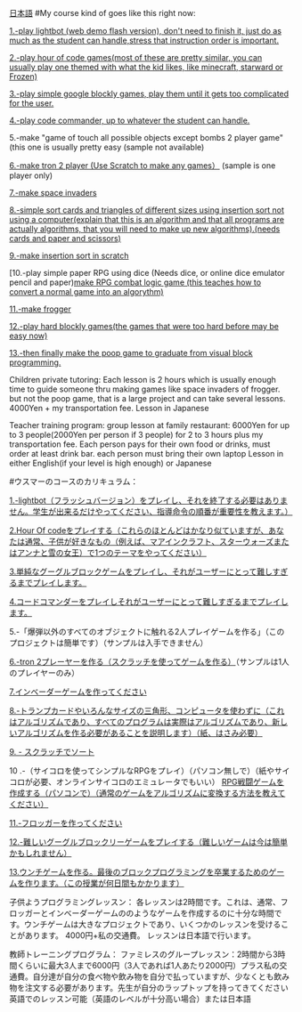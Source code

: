 <a href="#Japanese">日本語</a>
#My course kind of goes like this right now: 



[1.-play lightbot (web demo flash version), don't need to finish it, just do as much as the student can handle,stress that instruction order is important.](https://lightbot.com/flash.html)

[2.-play hour of code games(most of these are pretty similar, you can usually play one themed with what the kid likes, like minecraft, starward or Frozen)](https://code.org/learn)

[3.-play simple google blockly games, play them until it gets too complicated for the user. ](https://blockly-games.appspot.com/)

[4.-play code commander, up to whatever the student can handle.](https://www.tynker.com/hour-of-code/code-commander)

5.-make "game of touch all possible objects except bombs 2 player game"(this one is usually pretty easy
(sample not available)

[6.-make tron 2 player (Use Scratch to make any games）](https://scratch.mit.edu/projects/83219848/#editor) (sample is one player only)

[7.-make space invaders](https://scratch.mit.edu/projects/80526748/#editor)

[8.-simple sort cards and triangles of different sizes using insertion sort not using a computer(explain that this is an algorithm and that all programs are actually algorithms, that you will need to make up new algorithms).(needs cards and paper and scissors) ](https://en.wikipedia.org/wiki/Insertion_sort#/media/File:Insertion-sort-example-300px.gif)

[9.-make insertion sort in scratch](https://wiki.scratch.mit.edu/wiki/Sorting_Values#Insertion_Sort)


[10.-play simple paper RPG using dice (Needs dice, or online dice emulator pencil and paper)[make RPG combat logic game (this teaches how to convert a normal game into an algorythm)](https://scratch.mit.edu/projects/87378794/#editor) 

[11.-make frogger](https://scratch.mit.edu/projects/143512841/#editor)

[12.-play hard blockly games(the games that were too hard before may be easy now)](https://blockly-games.appspot.com/)

[13.-then finally make the poop game to graduate from visual block programming.](https://scratch.mit.edu/projects/143512958/#editor)


Children private tutoring:
Each lesson is 2 hours which is usually enough time to guide someone thru making games like space invaders of frogger. but not the poop game, that is a large project and can take several lessons.
4000Yen + my transportation fee.
Lesson in Japanese


Teacher training program:
group lesson at family restaurant: 6000Yen for up to 3 people(2000Yen per person if 3 people) for 2 to 3 hours plus my transportation fee. Each person pays for their own food or drinks, must order at least drink bar. each person must bring their own laptop
Lesson in either English(if your level is high enough) or Japanese

<a name=“Japanese”>
#ウスマーのコースのカリキュラム：

[1.-lightbot（フラッシュバージョン）をプレイし、それを終了する必要はありません。学生が出来るだけやってください、指導命令の順番が重要性を教えます。）
](https://lightbot.com/flash.html)

[2.Hour Of codeをプレイする（これらのほとんどはかなり似ていますが、あなたは通常、子供が好きなもの（例えば、マアインクラフト、スターウォーズまたはアンナと雪の女王）で1つのテーマをやってください）](https://code.org/learn)

[3.単純なグーグルブロックゲームをプレイし、それがユーザーにとって難しすぎるまでプレイします。](https://blockly-games.appspot.com/)

[4.コードコマンダーをプレイしそれがユーザーにとって難しすぎるまでプレイします。](https://www.tynker.com/hour-of-code/code-commander)

5.-「爆弾以外のすべてのオブジェクトに触れる2人プレイゲームを作る」（このプロジェクトは簡単です）（サンプルは入手できません）

[6.-tron 2プレーヤーを作る（スクラッチを使ってゲームを作る）](https://scratch.mit.edu/projects/83219848/#editor)（サンプルは1人のプレイヤーのみ）

[7.インベーダーゲームを作ってください](https://scratch.mit.edu/projects/80526748/#editor)

[8.-トランプカードやいろんなサイズの三角形、コンピュータを使わずに（これはアルゴリズムであり、すべてのプログラムは実際はアルゴリズムであり、新しいアルゴリズムを作る必要があることを説明します）（紙、はさみ必要）
](https://en.wikipedia.org/wiki/Insertion_sort#/media/File:Insertion-sort-example-300px.gif)

[9.  - スクラッチでソート](https://wiki.scratch.mit.edu/wiki/Sorting_Values#Insertion_Sort)


10 .-（サイコロを使ってシンプルなRPGをプレイ）（パソコン無しで）（紙やサイコロが必要、オンラインサイコロのエミュレータでもいい）
[RPG戦闘ゲームを作成する（パソコンで）（通常のゲームをアルゴリズムに変換する方法を教えてください）](https://scratch.mit.edu/projects/87378794/#editor)

[11.-フロッガーを作ってください](https://scratch.mit.edu/projects/143512841/#editor)

[12.-難しいグーグルブロックリーゲームをプレイする（難しいゲームは今は簡単かもしれません）](https://blockly-games.appspot.com/)

[13.ウンチゲームを作る。最後のブロックプログラミングを卒業するためのゲームを作ります。（この授業が何日間もかかります）](https://scratch.mit.edu/projects/143512958/#editor)



子供ようプログラミングレッスン：
各レッスンは2時間です。これは、通常、フロッガーとインベーダーゲームののようなゲームを作成するのに十分な時間です。ウンチゲームは大きなプロジェクトであり、いくつかのレッスンを受けることがあります。
4000円+私の交通費。
レッスンは日本語で行います。

教師トレーニングプログラム：
ファミレスのグループレッスン：2時間から3時間くらいに最大3人まで6000円（3人であれば1人あたり2000円）プラス私の交通費。自分達が自分の食べ物や飲み物を自分で払っていますが、少なくとも飲み物を注文する必要があります。先生が自分のラップトップを持ってきてください
英語でのレッスン可能（英語のレベルが十分高い場合）または日本語